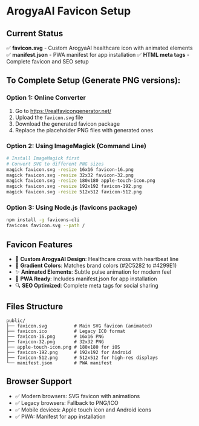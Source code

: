 # ArogyaAI Favicon Setup

## Current Status
✅ **favicon.svg** - Custom ArogyaAI healthcare icon with animated elements
✅ **manifest.json** - PWA manifest for app installation
✅ **HTML meta tags** - Complete favicon and SEO setup

## To Complete Setup (Generate PNG versions):

### Option 1: Online Converter
1. Go to https://realfavicongenerator.net/
2. Upload the `favicon.svg` file
3. Download the generated favicon package
4. Replace the placeholder PNG files with generated ones

### Option 2: Using ImageMagick (Command Line)
```bash
# Install ImageMagick first
# Convert SVG to different PNG sizes
magick favicon.svg -resize 16x16 favicon-16.png
magick favicon.svg -resize 32x32 favicon-32.png
magick favicon.svg -resize 180x180 apple-touch-icon.png
magick favicon.svg -resize 192x192 favicon-192.png
magick favicon.svg -resize 512x512 favicon-512.png
```

### Option 3: Using Node.js (favicons package)
```bash
npm install -g favicons-cli
favicons favicon.svg --path /
```

## Favicon Features
- 🎨 **Custom ArogyaAI Design**: Healthcare cross with heartbeat line
- 🌈 **Gradient Colors**: Matches brand colors (#2C5282 to #4299E1)
- ✨ **Animated Elements**: Subtle pulse animation for modern feel
- 📱 **PWA Ready**: Includes manifest.json for app installation
- 🔍 **SEO Optimized**: Complete meta tags for social sharing

## Files Structure
```
public/
├── favicon.svg          # Main SVG favicon (animated)
├── favicon.ico          # Legacy ICO format
├── favicon-16.png       # 16x16 PNG
├── favicon-32.png       # 32x32 PNG  
├── apple-touch-icon.png # 180x180 for iOS
├── favicon-192.png      # 192x192 for Android
├── favicon-512.png      # 512x512 for high-res displays
└── manifest.json        # PWA manifest
```

## Browser Support
- ✅ Modern browsers: SVG favicon with animations
- ✅ Legacy browsers: Fallback to PNG/ICO
- ✅ Mobile devices: Apple touch icon and Android icons
- ✅ PWA: Manifest for app installation
